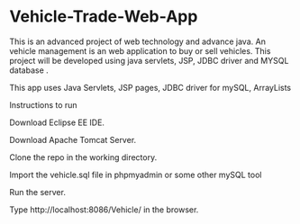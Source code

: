 # Vehicle-Trade-Web-App
This is an advanced project of web technology and advance java. An vehicle management is an web application to buy or sell vehicles. This project will be developed using java servlets, JSP, JDBC driver and MYSQL database .


This app uses
Java Servlets, JSP pages, JDBC driver for mySQL, ArrayLists


Instructions to run

Download Eclipse EE IDE.

Download Apache Tomcat Server.

Clone the repo in the working directory.

Import the vehicle.sql file in phpmyadmin or some other mySQL tool

Run the server.

Type http://localhost:8086/Vehicle/ in the browser.
